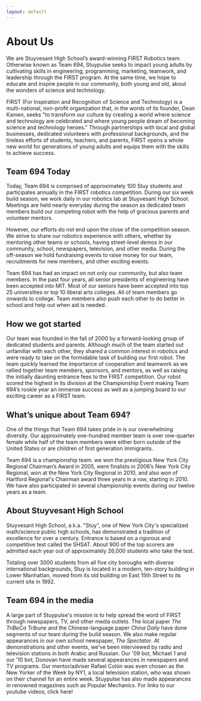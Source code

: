 ```yaml
---
layout: default
---
```

# About Us
We are Stuyvesant High School’s award-winning FIRST Robotics team. Otherwise known as Team 694, Stuypulse seeks to impact young adults by cultivating skills in engineering, programming, marketing, teamwork, and leadership through the FIRST program. At the same time, we hope to educate and inspire people in our community, both young and old, about the wonders of science and technology.

FIRST (For Inspiration and Recognition of Science and Technology) is a multi-national, non-profit organization that, in the words of its founder, Dean Kamen, seeks "to transform our culture by creating a world where science and technology are celebrated and where young people dream of becoming science and technology heroes." Through partnerships with local and global businesses, dedicated volunteers with professional backgrounds, and the tireless efforts of students, teachers, and parents, FIRST opens a whole new world for generations of young adults and equips them with the skills to achieve success.

## Team 694 Today
Today, Team 694 is comprised of approximately 100 Stuy students and participates annually in the FIRST robotics competition. During our six week build season, we work daily in our robotics lab at Stuyvesant High School. Meetings are held nearly everyday during the season as dedicated team members build our competing robot with the help of gracious parents and volunteer mentors.

However, our efforts do not end upon the close of the competition season. We strive to share our robotics experience with others, whether by mentoring other teams or schools,  having street-level demos in our community, school, newspapers, television, and other media. During the off-season we hold fundraising events to raise money for our team, recruitments for new members, and other exciting events.

Team 694 has had an impact  on not only our community, but also team members. In the past four years, all senior presidents of engineering have been accepted into MIT. Most of our seniors have been accepted into top 25 universities or top 10 liberal arts colleges. All of team members go onwards to college. Team members also push each other to do better in school and help out when aid is needed.

## How we got started
Our team was founded in the fall of 2000 by a forward-looking group of dedicated students and parents. Although much of the team started out unfamiliar with each other, they shared a common interest in robotics and were ready to take on the formidable task of building our first robot. The team quickly learned the importance of cooperation and teamwork as we rallied together team members, sponsors, and mentors, as well as raising the initially daunting entrance fees to the FIRST competition. Our robot scored the highest in its division at the Championship Event making Team 694’s rookie year an immense success as well as a jumping board to our exciting career as a FIRST team.

## What’s unique about Team 694?
One of the things that Team 694 takes pride in is our overwhelming diversity. Our approximately one-hundred member team is over one-quarter female while half of the team members were either born outside of the United States or are children of first generation immigrants.

Team 694 is a championship team. we won the prestigious New York City Regional Chairman’s Award in 2005, were finalists in 2006’s New York City Regional, won at the New York City Regional in 2010, and also won of Hartford Regional's Chairman award three years in a row, starting in 2010. We have also participated in several championship events during our twelve years as a team.

## About Stuyvesant High School
Stuyvesant High School, a.k.a. "Stuy", one of New York City's specialized math/science public high schools, has demonstrated a tradition of excellence for over a century. Entrance is based on a rigorous and competitive test called the SHSAT. About 900 of the top scorers are admitted each year out of approximately 26,000 students who take the test.

Totaling over 3000 students from all five city boroughs with diverse international backgrounds, Stuy is located in a modern, ten-story building in Lower Manhattan, moved from its old building on East 15th Street to its current site in 1992.

## Team 694 in the media
A large part of Stuypulse's mission is to help spread the word of FIRST through newspapers, TV, and other media outlets.  The local paper *The TriBeCa Tribune* and the Chinese-language paper *China Daily* have done segments of our team during the build season. We also make regular appearances in our own school newspaper, *The Spectator*.  At demonstrations and other events, we've been interviewed by radio and television stations in both Arabic and Russian. Our '09 bot, Michael 1 and our '10 bot, Donovan have made several appearances in newspapers and TV programs. Our mentor/adviser Rafael Colón was even chosen as the New Yorker of the Week by NY1, a local television station, who was shown on their channel for an entire week. Stuypulse has also made appearances in renowned magazines such as Popular Mechanics. For links to our youtube videos, click here!
